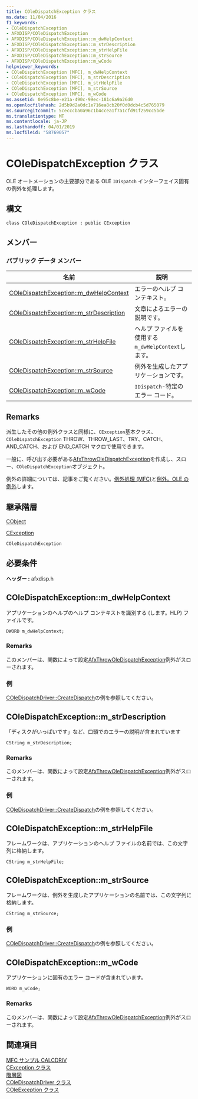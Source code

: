 ```yaml
---
title: COleDispatchException クラス
ms.date: 11/04/2016
f1_keywords:
- COleDispatchException
- AFXDISP/COleDispatchException
- AFXDISP/COleDispatchException::m_dwHelpContext
- AFXDISP/COleDispatchException::m_strDescription
- AFXDISP/COleDispatchException::m_strHelpFile
- AFXDISP/COleDispatchException::m_strSource
- AFXDISP/COleDispatchException::m_wCode
helpviewer_keywords:
- COleDispatchException [MFC], m_dwHelpContext
- COleDispatchException [MFC], m_strDescription
- COleDispatchException [MFC], m_strHelpFile
- COleDispatchException [MFC], m_strSource
- COleDispatchException [MFC], m_wCode
ms.assetid: 0e95c8be-e21a-490c-99ec-181c6a9a26d0
ms.openlocfilehash: 2d5b9d2a0dc1e716ea8cb20f0d0dcb4c5d765079
ms.sourcegitcommit: 5cecccba0a96c1b4ccea1f7a1cfd91f259cc5bde
ms.translationtype: MT
ms.contentlocale: ja-JP
ms.lasthandoff: 04/01/2019
ms.locfileid: "58769057"
---
```

# <a name="coledispatchexception-class"></a>COleDispatchException クラス

OLE オートメーションの主要部分である OLE `IDispatch` インターフェイス固有の例外を処理します。

## <a name="syntax"></a>構文

```
class COleDispatchException : public CException
```

## <a name="members"></a>メンバー

### <a name="public-data-members"></a>パブリック データ メンバー

|名前|説明|
|----------|-----------------|
|[COleDispatchException::m_dwHelpContext](#m_dwhelpcontext)|エラーのヘルプ コンテキスト。|
|[COleDispatchException::m_strDescription](#m_strdescription)|文章によるエラーの説明です。|
|[COleDispatchException::m_strHelpFile](#m_strhelpfile)|ヘルプ ファイルを使用する`m_dwHelpContext`します。|
|[COleDispatchException::m_strSource](#m_strsource)|例外を生成したアプリケーションです。|
|[COleDispatchException::m_wCode](#m_wcode)|`IDispatch`-特定のエラー コード。|

## <a name="remarks"></a>Remarks

派生したその他の例外クラスと同様に、`CException`基本クラス、 `COleDispatchException` THROW、THROW_LAST、TRY、CATCH、AND_CATCH、および END_CATCH マクロで使用できます。

一般に、呼び出す必要がある[AfxThrowOleDispatchException](exception-processing.md#afxthrowoledispatchexception)を作成し、スロー、`COleDispatchException`オブジェクト。

例外の詳細については、記事をご覧ください。[例外処理 (MFC)](../../mfc/exception-handling-in-mfc.md)と[例外。OLE の例外](../../mfc/exceptions-ole-exceptions.md)します。

## <a name="inheritance-hierarchy"></a>継承階層

[CObject](../../mfc/reference/cobject-class.md)

[CException](../../mfc/reference/cexception-class.md)

`COleDispatchException`

## <a name="requirements"></a>必要条件

**ヘッダー :** afxdisp.h

##  <a name="m_dwhelpcontext"></a>  COleDispatchException::m_dwHelpContext

アプリケーションのヘルプのヘルプ コンテキストを識別する (します。HLP) ファイルです。

```
DWORD m_dwHelpContext;
```

### <a name="remarks"></a>Remarks

このメンバーは、関数によって設定[AfxThrowOleDispatchException](exception-processing.md#afxthrowoledispatchexception)例外がスローされます。

### <a name="example"></a>例

  [COleDispatchDriver::CreateDispatch](../../mfc/reference/coledispatchdriver-class.md#createdispatch)の例を参照してください。

##  <a name="m_strdescription"></a>  COleDispatchException::m_strDescription

「ディスクがいっぱいです」など、口頭でのエラーの説明が含まれています

```
CString m_strDescription;
```

### <a name="remarks"></a>Remarks

このメンバーは、関数によって設定[AfxThrowOleDispatchException](exception-processing.md#afxthrowoledispatchexception)例外がスローされます。

### <a name="example"></a>例

  [COleDispatchDriver::CreateDispatch](../../mfc/reference/coledispatchdriver-class.md#createdispatch)の例を参照してください。

##  <a name="m_strhelpfile"></a>  COleDispatchException::m_strHelpFile

フレームワークは、アプリケーションのヘルプ ファイルの名前では、この文字列に格納します。

```
CString m_strHelpFile;
```

##  <a name="m_strsource"></a>  COleDispatchException::m_strSource

フレームワークは、例外を生成したアプリケーションの名前では、この文字列に格納します。

```
CString m_strSource;
```

### <a name="example"></a>例

  [COleDispatchDriver::CreateDispatch](../../mfc/reference/coledispatchdriver-class.md#createdispatch)の例を参照してください。

##  <a name="m_wcode"></a>  COleDispatchException::m_wCode

アプリケーションに固有のエラー コードが含まれています。

```
WORD m_wCode;
```

### <a name="remarks"></a>Remarks

このメンバーは、関数によって設定[AfxThrowOleDispatchException](exception-processing.md#afxthrowoledispatchexception)例外がスローされます。

## <a name="see-also"></a>関連項目

[MFC サンプル CALCDRIV](../../overview/visual-cpp-samples.md)<br/>
[CException クラス](../../mfc/reference/cexception-class.md)<br/>
[階層図](../../mfc/hierarchy-chart.md)<br/>
[COleDispatchDriver クラス](../../mfc/reference/coledispatchdriver-class.md)<br/>
[COleException クラス](../../mfc/reference/coleexception-class.md)
